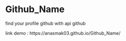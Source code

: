 # Github_Name
find your profile github with api github
<p>link demo :  https://anasmak03.github.io/Github_Name/</p>

